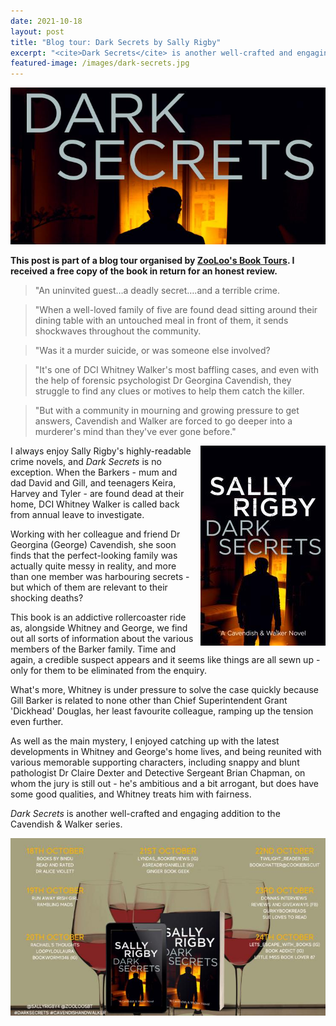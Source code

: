 ```yaml
---
date: 2021-10-18
layout: post
title: "Blog tour: Dark Secrets by Sally Rigby"
excerpt: "<cite>Dark Secrets</cite> is another well-crafted and engaging addition to the Cavendish & Walker series."
featured-image: /images/dark-secrets.jpg
---
```


![Dark Secrets](/images/dark-secrets.jpg)

**This post is part of a blog tour organised by [ZooLoo's Book Tours](https://zooloosbookdiary.co.uk/zooloos-blog-tours). I received a free copy of the book in return for an honest review.**

> "An uninvited guest…a deadly secret….and a terrible crime.

> "When a well-loved family of five are found dead sitting around their dining table with an untouched meal in front of them, it sends shockwaves throughout the community.

> "Was it a murder suicide, or was someone else involved?  

> "It's one of DCI Whitney Walker's most baffling cases, and even with the help of forensic psychologist Dr Georgina Cavendish, they struggle to find any clues or motives to help them catch the killer.

> "But with a community in mourning and growing pressure to get answers, Cavendish and Walker are forced to go deeper into a murderer's mind than they've ever gone before."

<img src="/images/dark-secrets-200.jpg" alt="Dark Secrets" style="float: right; margin-bottom: 10px; margin-left: 10px;">

I always enjoy Sally Rigby's highly-readable crime novels, and <cite>Dark Secrets</cite> is no exception. When the Barkers - mum and dad David and Gill, and teenagers Keira, Harvey and Tyler - are found dead at their home, DCI Whitney Walker is called back from annual leave to investigate.

Working with her colleague and friend Dr Georgina (George) Cavendish, she soon finds that the perfect-looking family was actually quite messy in reality, and more than one member was harbouring secrets - but which of them are relevant to their shocking deaths?

This book is an addictive rollercoaster ride as, alongside Whitney and George, we find out all sorts of information about the various members of the Barker family. Time and again, a credible suspect appears and it seems like things are all sewn up - only for them to be eliminated from the enquiry.

What's more, Whitney is under pressure to solve the case quickly because Gill Barker is related to none other than Chief Superintendent Grant 'Dickhead' Douglas, her least favourite colleague, ramping up the tension even further.

As well as the main mystery, I enjoyed catching up with the latest developments in Whitney and George's home lives, and being reunited with various memorable supporting characters, including snappy and blunt pathologist Dr Claire Dexter and Detective Sergeant Brian Chapman, on whom the jury is still out - he's ambitious and a bit arrogant, but does have some good qualities, and Whitney treats him with fairness.

<cite>Dark Secrets</cite> is another well-crafted and engaging addition to the Cavendish & Walker series.

![Dark Secrets blog tour banner](/images/dark-secrets-banner.jpg)
